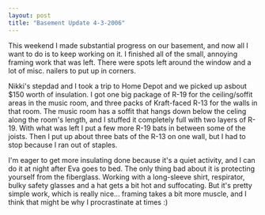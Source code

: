 ```yaml
---
layout: post
title: "Basement Update 4-3-2006"
---
```


<p>This weekend I made substantial progress on our basement, and now all I want to do is to keep working on it.  I finished all of the small, annoying framing work that was left.  There were spots left around the window and a lot of misc. nailers to put up in corners.  </p>
  
<p>Nikki's stepdad and I took a trip to Home Depot and we picked up asbout $150 worth of insulation.  I got one big package of R-19 for the ceiling/soffit areas in the music room, and three packs of Kraft-faced R-13 for the walls in that room.  The music room has a soffit that hangs down below the celing along the room's length, and I stuffed it completely full with two layers of R-19.  With what was left I put a few more R-19 bats in between some of the joists.  Then I put up about three bats of the R-13 on one wall, but I had to stop because I ran out of staples.  </p>
  
<p>I'm eager to get more insulating done because it's a quiet activity, and I can do it at night after Eva goes to bed.  The only thing bad about it is protecting yourself from the fiberglass.  Working with a long-sleeve shirt, respirator, bulky safety glasses and a hat gets a bit hot and suffocating.  But it's pretty simple work, which is really nice...  framing takes a bit more muscle, and I think that might be why I procrastinate at times :)</p>
 
